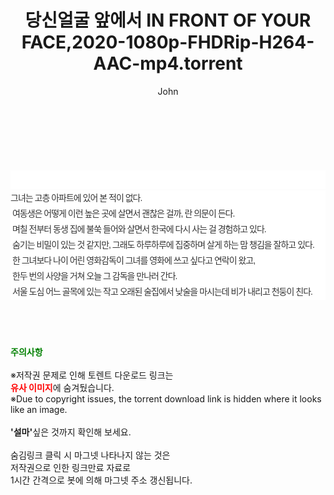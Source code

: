 ﻿---
layout: post
title:  "당신얼굴 앞에서 IN FRONT OF YOUR FACE,2020-1080p-FHDRip-H264-AAC-mp4.torrent"
author: John
categories: [ 영화 ]
tags: [  ]
image:  
description: "당신얼굴 앞에서 IN FRONT OF YOUR FACE,2020-1080p-FHDRip-H264-AAC-mp4 torrent 정보 공유"
toc: true
toc_sticky: true
---

<br>
<div class="view-img">
<a class="view_image" href="http://torrentmobile60.com/bbs/view_image.php?fn=%2Fdata%2Ffile%2Fmovie%2F1040166537_zaCI9wfo_8a2aa2b95e608efd99ec80695133b0248d299282.jpg" target="_blank"><img alt="" class="img-tag" content="http://torrentmobile60.com/data/file/movie/1040166537_zaCI9wfo_8a2aa2b95e608efd99ec80695133b0248d299282.jpg" itemprop="image" src="http://torrentmobile60.com/data/file/movie/1040166537_zaCI9wfo_8a2aa2b95e608efd99ec80695133b0248d299282.jpg"/></a></div><div class="view-content" itemprop="description">
<p><br/></p><div class="title_area" style="margin:0px 0px 9px;padding:0px;list-style:none;font-size:12px;font-family:'나눔고딕', NanumGothic, '돋움', Dotum, Helvetica, 'AppleSDGothicNeo-Medium', AppleGothic, sans-serif;height:30px;float:none;background-color:rgb(255,255,255);"><h4 class="h_story" style="margin:5px 10px 0px 0px;padding:0px;list-style:none;font-size:12px;font-family:'돋움', sans-serif;height:18px;width:49px;background:url(&quot;https://ssl.pstatic.net/static/movie/2020/10/h_tx_sp5.png&quot;) no-repeat 0px -17px;float:left;"><strong class="blind" style="margin:0px;padding:0px;list-style:none;font-size:0px;font-family:inherit;color:inherit;width:1px;height:1px;line-height:0;">줄거리</strong></h4></div><p class="con_tx" style="margin-top:-7px;margin-bottom:-6px;list-style:none;font-size:14px;font-family:'나눔고딕', NanumGothic, '돋움', Dotum, Helvetica, 'AppleSDGothicNeo-Medium', AppleGothic, sans-serif;color:rgb(51,51,51);background-image:url(&quot;https://ssl.pstatic.net/static/movie/2014/01/blank.gif&quot;);letter-spacing:-1px;line-height:25px;background-color:rgb(255,255,255);">그녀는 고층 아파트에 있어 본 적이 없다.<br style="list-style:none;font-size:12px;font-family:'돋움', sans-serif;color:rgb(0,0,0);"/> 여동생은 어떻게 이런 높은 곳에 살면서 괜찮은 걸까, 란 의문이 든다.<br style="list-style:none;font-size:12px;font-family:'돋움', sans-serif;color:rgb(0,0,0);"/> 며칠 전부터 동생 집에 불쑥 들어와 살면서 한국에 다시 사는 걸 경험하고 있다.<br style="list-style:none;font-size:12px;font-family:'돋움', sans-serif;color:rgb(0,0,0);"/> 숨기는 비밀이 있는 것 같지만, 그래도 하루하루에 집중하며 살게 하는 맘 챙김을 잘하고 있다.<br style="list-style:none;font-size:12px;font-family:'돋움', sans-serif;color:rgb(0,0,0);"/> 한 그녀보다 나이 어린 영화감독이 그녀를 영화에 쓰고 싶다고 연락이 왔고,<br style="list-style:none;font-size:12px;font-family:'돋움', sans-serif;color:rgb(0,0,0);"/> 한두 번의 사양을 거쳐 오늘 그 감독을 만나러 간다.<br style="list-style:none;font-size:12px;font-family:'돋움', sans-serif;color:rgb(0,0,0);"/> 서울 도심 어느 골목에 있는 작고 오래된 술집에서 낮술을 마시는데 비가 내리고 천둥이 친다.</p> </div>
    
<br><br><br>
<p data-ke-size="size16"><b><span style="color: green;">주의사항</span></b><br /><br />※저작권 문제로 인해 토렌트 다운로드 링크는<br /><b><span style="color: red;">유사 이미지</span></b>에 숨겨뒀습니다.<br />※Due to copyright issues, the torrent download link is hidden where it looks like an image.<br /><br /><b>'설마'</b>싶은 것까지 확인해 보세요.<br /><br />숨김링크 클릭 시 마그넷 나타나지 않는 것은<br />저작권으로 인한 링크만료 자료로<br />1시간 간격으로 봇에 의해 마그넷 주소 갱신됩니다.</p>

